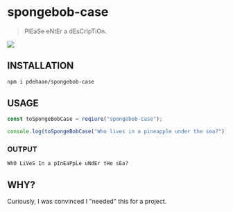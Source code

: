 # spongebob-case

> PlEaSe eNtEr a dEsCrIpTiOn.

![](https://i.kym-cdn.com/entries/icons/original/000/022/940/mockingspongebobbb.jpg)

## INSTALLATION

```sh
npm i pdehaan/spongebob-case
```

## USAGE

```js
const toSpongeBobCase = reqiure("spongebob-case");

console.log(toSpongeBobCase("Who lives in a pineapple under the sea?"));
```

### OUTPUT

```
WhO LiVeS In a pInEaPpLe uNdEr tHe sEa?
```

## WHY?

Curiously, I was convinced I "needed" this for a project.
